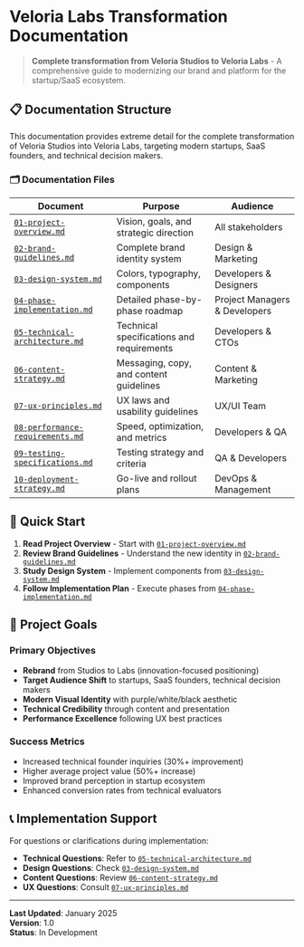 # Veloria Labs Transformation Documentation

> **Complete transformation from Veloria Studios to Veloria Labs** - A comprehensive guide to modernizing our brand and platform for the startup/SaaS ecosystem.

## 📋 Documentation Structure

This documentation provides extreme detail for the complete transformation of Veloria Studios into Veloria Labs, targeting modern startups, SaaS founders, and technical decision makers.

### 🗂️ Documentation Files

| Document | Purpose | Audience |
|----------|---------|----------|
| [`01-project-overview.md`](./01-project-overview.md) | Vision, goals, and strategic direction | All stakeholders |
| [`02-brand-guidelines.md`](./02-brand-guidelines.md) | Complete brand identity system | Design & Marketing |
| [`03-design-system.md`](./03-design-system.md) | Colors, typography, components | Developers & Designers |
| [`04-phase-implementation.md`](./04-phase-implementation.md) | Detailed phase-by-phase roadmap | Project Managers & Developers |
| [`05-technical-architecture.md`](./05-technical-architecture.md) | Technical specifications and requirements | Developers & CTOs |
| [`06-content-strategy.md`](./06-content-strategy.md) | Messaging, copy, and content guidelines | Content & Marketing |
| [`07-ux-principles.md`](./07-ux-principles.md) | UX laws and usability guidelines | UX/UI Team |
| [`08-performance-requirements.md`](./08-performance-requirements.md) | Speed, optimization, and metrics | Developers & QA |
| [`09-testing-specifications.md`](./09-testing-specifications.md) | Testing strategy and criteria | QA & Developers |
| [`10-deployment-strategy.md`](./10-deployment-strategy.md) | Go-live and rollout plans | DevOps & Management |

## 🎯 Quick Start

1. **Read Project Overview** - Start with [`01-project-overview.md`](./01-project-overview.md)
2. **Review Brand Guidelines** - Understand the new identity in [`02-brand-guidelines.md`](./02-brand-guidelines.md)
3. **Study Design System** - Implement components from [`03-design-system.md`](./03-design-system.md)
4. **Follow Implementation Plan** - Execute phases from [`04-phase-implementation.md`](./04-phase-implementation.md)

## 🚀 Project Goals

### Primary Objectives
- **Rebrand** from Studios to Labs (innovation-focused positioning)
- **Target Audience Shift** to startups, SaaS founders, technical decision makers
- **Modern Visual Identity** with purple/white/black aesthetic
- **Technical Credibility** through content and presentation
- **Performance Excellence** following UX best practices

### Success Metrics
- Increased technical founder inquiries (30%+ improvement)
- Higher average project value (50%+ increase)
- Improved brand perception in startup ecosystem
- Enhanced conversion rates from technical evaluators

## 📞 Implementation Support

For questions or clarifications during implementation:
- **Technical Questions**: Refer to [`05-technical-architecture.md`](./05-technical-architecture.md)
- **Design Questions**: Check [`03-design-system.md`](./03-design-system.md)
- **Content Questions**: Review [`06-content-strategy.md`](./06-content-strategy.md)
- **UX Questions**: Consult [`07-ux-principles.md`](./07-ux-principles.md)

---

**Last Updated**: January 2025  
**Version**: 1.0  
**Status**: In Development 